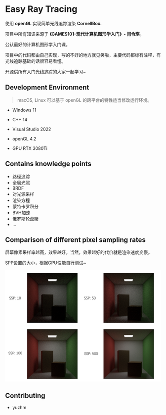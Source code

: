 # Easy Ray Tracing

使用 **openGL** 实现简单光线追踪渲染 **CornellBox.**

项目中所有知识来源于 **《GAMES101-现代计算机图形学入门》- 闫令琪**。

公认最好的计算机图形学入门课。

项目中的代码都由自己实现，写的不好的地方就见笑啦，主要代码都标有注释，有光线追踪基础的话很容易看懂。

开源供所有入门光线追踪的大家一起学习~



## Development Environment

> macOS, Linux 可以基于 openGL 的跨平台的特性适当修改运行环境。

* Windows 11

* C++ 14

* Visual Studio 2022

* openGL 4.2

* GPU RTX 3080Ti

## Contains knowledge points

* 路径追踪
* 全局光照
* BRDF
* 对光源采样
* 渲染方程
* 蒙特卡罗积分
* BVH加速
* 俄罗斯轮盘赌
* ...

## Comparison of different pixel sampling rates

屏幕像素采样率越高，效果越好。当然，效果越好的代价就是渲染速度变慢。

SPP设置的大小，根据GPU性能自行测试~

![cmp](images/cmp.png)

## Contributing
- yuzhm

